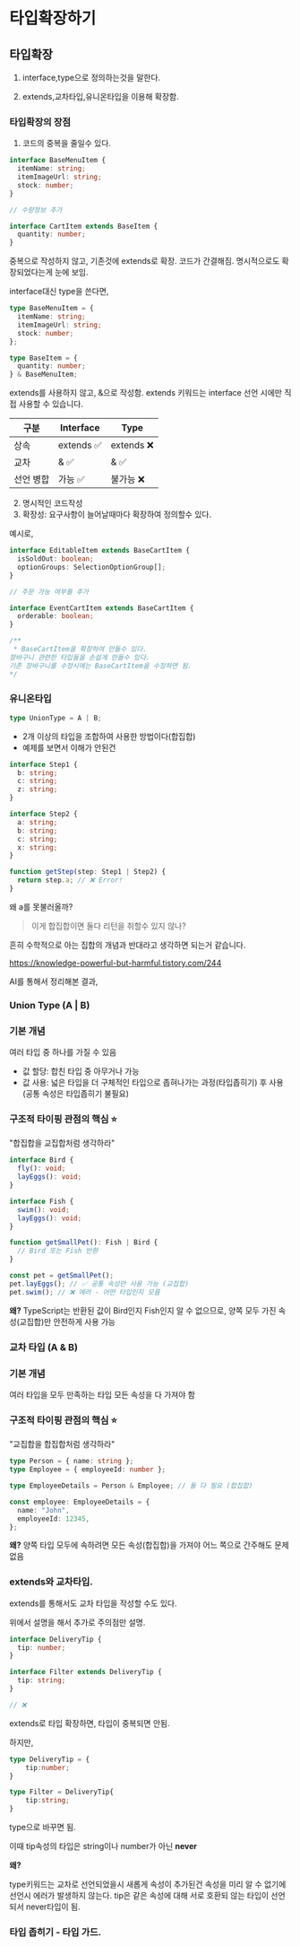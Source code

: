 # 타입확장하기

## 타입확장

1. interface,type으로 정의하는것을 말한다.

2. extends,교차타입,유니온타입을 이용해 확장함.

### 타입확장의 장점

1. 코드의 중복을 줄일수 있다.

```ts
interface BaseMenuItem {
  itemName: string;
  itemImageUrl: string;
  stock: number;
}

// 수량정보 추가

interface CartItem extends BaseItem {
  quantity: number;
}
```

중복으로 작성하지 않고, 기존것에 extends로 확장. 코드가 간결해짐.
명시적으로도 확장되었다는게 눈에 보임.

interface대신 type을 쓴다면,

```ts
type BaseMenuItem = {
  itemName: string;
  itemImageUrl: string;
  stock: number;
};

type BaseItem = {
  quantity: number;
} & BaseMenuItem;
```

extends를 사용하지 않고, &으로 작성함.
extends 키워드는 interface 선언 시에만 직접 사용할 수 있습니다.

| 구분      | Interface  | Type       |
| --------- | ---------- | ---------- |
| 상속      | extends ✅ | extends ❌ |
| 교차      | & ✅       | & ✅       |
| 선언 병합 | 가능 ✅    | 불가능 ❌  |

2. 명시적인 코드작성
3. 확장성: 요구사항이 늘어날때마다 확장하여 정의할수 있다.

예시로,

```ts
interface EditableItem extends BaseCartItem {
  isSoldOut: boolean;
  optionGroups: SelectionOptionGroup[];
}

// 주문 가능 여부를 추가

interface EventCartItem extends BaseCartItem {
  orderable: boolean;
}

/**
 * BaseCartItem을 확장하여 만들수 있다.   
장바구니 관련한 타입들을 손쉽게 만들수 있다.   
기존 장바구니를 수정시에는 BaseCartItem을 수정하면 됨.
*/
```

### 유니온타입

```ts
type UnionType = A | B;
```

- 2개 이상의 타입을 조합하여 사용한 방법이다(합집합)
- 예제를 보면서 이해가 안된건

```ts
interface Step1 {
  b: string;
  c: string;
  z: string;
}

interface Step2 {
  a: string;
  b: string;
  c: string;
  x: string;
}

function getStep(step: Step1 | Step2) {
  return step.a; // ❌ Error!
}
```

왜 a를 못불러올까?

> 이게 합집합이면 둘다 리턴을 취할수 있지 않나?

흔히 수학적으로 아는 집합의 개념과 반대라고 생각하면 되는거 같습니다.

https://knowledge-powerful-but-harmful.tistory.com/244

AI를 통해서 정리해본 결과,

### Union Type (A | B)

### 기본 개념

여러 타입 중 하나를 가질 수 있음

- 값 할당: 합친 타입 중 아무거나 가능
- 값 사용: 넓은 타입을 더 구체적인 타입으로 좁혀나가는 과정(타입좁히기) 후 사용 (공통 속성은 타입좁히기 불필요)

### 구조적 타이핑 관점의 핵심 ⭐

"합집합을 교집합처럼 생각하라"

```ts
interface Bird {
  fly(): void;
  layEggs(): void;
}

interface Fish {
  swim(): void;
  layEggs(): void;
}

function getSmallPet(): Fish | Bird {
  // Bird 또는 Fish 반환
}

const pet = getSmallPet();
pet.layEggs(); // ✅ 공통 속성만 사용 가능 (교집합)
pet.swim(); // ❌ 에러 - 어떤 타입인지 모름
```

**왜?** TypeScript는 반환된 값이 Bird인지 Fish인지 알 수 없으므로, 양쪽 모두 가진 속성(교집합)만 안전하게 사용 가능

### 교차 타입 (A & B)

### 기본 개념

여러 타입을 모두 만족하는 타입
모든 속성을 다 가져야 함

### 구조적 타이핑 관점의 핵심 ⭐

"교집합을 합집합처럼 생각하라"

```typescript
type Person = { name: string };
type Employee = { employeeId: number };

type EmployeeDetails = Person & Employee; // 둘 다 필요 (합집합)

const employee: EmployeeDetails = {
  name: "John",
  employeeId: 12345,
};
```

**왜?** 양쪽 타입 모두에 속하려면 모든 속성(합집합)을 가져야 어느 쪽으로 간주해도 문제없음

### extends와 교차타입.

extends를 통해서도 교차 타입을 작성할 수도 있다.

위에서 설명을 해서 추가로 주의점만 설명.

```ts
interface DeliveryTip {
  tip: number;
}

interface Filter extends DeliveryTip {
  tip: string;
}

// ❌
```

extends로 타입 확장하면, 타입이 중복되면 안됨.

하지만,

```ts
type DeliveryTip = {
    tip:number;
}

type Filter = DeliveryTip{
    tip:string;
}

```

type으로 바꾸면 됨.

이때 tip속성의 타입은 string이나 number가 아닌 **never**

**왜?**

type키워드는 교차로 선언되었을시 새롭게 속성이 추가된건 속성을 미리 알 수 없기에 선언시 에러가 발생하지 않는다. tip은 같은 속성에 대해 서로 호환되 않는 타입이 선언되서 never타입이 됨.

### 타입 좁히기 - 타입 가드.
